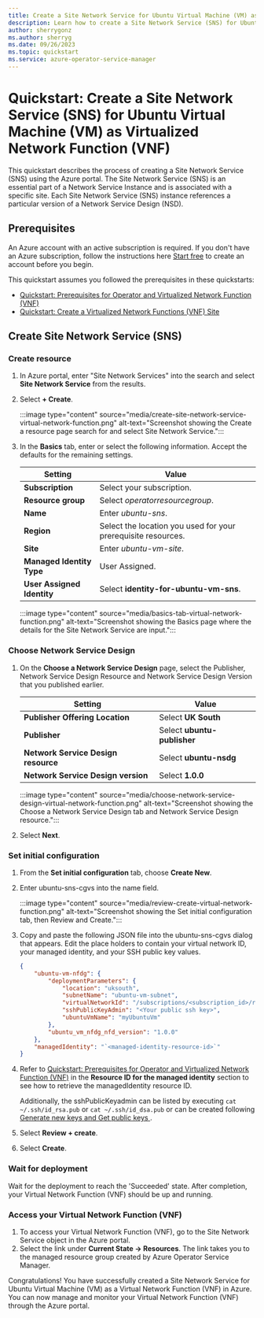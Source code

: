 ```yaml
---
title: Create a Site Network Service for Ubuntu Virtual Machine (VM) as Virtual Network Function (VNF) 
description: Learn how to create a Site Network Service (SNS) for Ubuntu Virtual Machine (VM) as Virtual Network Function (VNF)
author: sherrygonz
ms.author: sherryg
ms.date: 09/26/2023
ms.topic: quickstart
ms.service: azure-operator-service-manager
---
```


# Quickstart: Create a Site Network Service (SNS) for Ubuntu Virtual Machine (VM) as Virtualized Network Function (VNF)

This quickstart describes the process of creating a Site Network Service (SNS) using the Azure portal. The Site Network Service (SNS) is an essential part of a Network Service Instance and is associated with a specific site. Each Site Network Service (SNS) instance references a particular version of a Network Service Design (NSD).

## Prerequisites

An Azure account with an active subscription is required. If you don't have an Azure subscription, follow the instructions here [Start free](https://azure.microsoft.com/free/?WT.mc_id=A261C142F) to create an account before you begin.

This quickstart assumes you followed the prerequisites in these quickstarts:

- [Quickstart: Prerequisites for Operator and Virtualized Network Function (VNF)](quickstart-virtualized-network-function-operator.md)
- [Quickstart: Create a Virtualized Network Functions (VNF) Site](quickstart-virtualized-network-function-create-site.md)

## Create Site Network Service (SNS)

### Create resource

1. In Azure portal, enter "Site Network Services" into the search and select **Site Network Service** from the results.
1. Select **+ Create**.

   :::image type="content" source="media/create-site-network-service-virtual-network-function.png" alt-text="Screenshot showing the Create a resource page search for and select Site Network Service.":::


1. In the **Basics** tab, enter or select the following information. Accept the defaults for the remaining settings.

    |Setting|Value| 
    |---|---| 
    |**Subscription**| Select your subscription.| 
    |**Resource group**| Select *operatorresourcegroup*.| 
    |**Name**| Enter *ubuntu-sns*.| 
    |**Region**| Select the location you used for your prerequisite resources.| 
    |**Site**| Enter *ubuntu-vm-site*.|
    |**Managed Identity Type** | User Assigned. |
    |**User Assigned Identity** |Select **identity-for-ubuntu-vm-sns**.|

    :::image type="content" source="media/basics-tab-virtual-network-function.png" alt-text="Screenshot showing the Basics page where the details for the Site Network Service are input.":::

### Choose Network Service Design

1. On the **Choose a Network Service Design** page, select the Publisher, Network Service Design Resource and Network Service Design Version that you published earlier.


    |Setting|Value| 
    |---|---| 
    |**Publisher Offering Location**| Select **UK South**| 
    |**Publisher**| Select **ubuntu-publisher**| 
    |**Network Service Design resource**| Select **ubuntu-nsdg**| 
    |**Network Service Design version**| Select **1.0.0**| 
    
    
    :::image type="content" source="media/choose-network-service-design-virtual-network-function.png" alt-text="Screenshot showing the Choose a Network Service Design tab and Network Service Design resource.":::

1. Select **Next**.

### Set initial configuration

1. From the **Set initial configuration** tab, choose **Create New**.
1. Enter ubuntu-sns-cgvs into the name field.

    :::image type="content" source="media/review-create-virtual-network-function.png" alt-text="Screenshot showing the Set initial configuration tab, then Review and Create.":::

1. Copy and paste the following JSON file into the ubuntu-sns-cgvs dialog that appears. Edit the place holders to contain your virtual network ID, your managed identity, and your SSH public key values.



    ```json
    {
        "ubuntu-vm-nfdg": {
            "deploymentParameters": {
                "location": "uksouth",
                "subnetName": "ubuntu-vm-subnet",
                "virtualNetworkId": "/subscriptions/<subscription_id>/resourceGroups/<pre-requisites resource group>/providers/Microsoft.Network/virtualNetworks/ubuntu-vm-vnet",
                "sshPublicKeyAdmin": "<Your public ssh key>",
                "ubuntuVmName": "myUbuntuVm"
            },
            "ubuntu_vm_nfdg_nfd_version": "1.0.0"
        },
        "managedIdentity": "`<managed-identity-resource-id>`"
    }
    ```

1. Refer to [Quickstart: Prerequisites for Operator and Virtualized Network Function (VNF)](quickstart-virtualized-network-function-operator.md) in the **Resource ID for the managed identity** section to see how to retrieve the managedIdentity resource ID.


    Additionally, the sshPublicKeyadmin can be listed by executing `cat ~/.ssh/id_rsa.pub` or `cat ~/.ssh/id_dsa.pub` or can be created following [Generate new keys and Get public keys ](/azure/virtual-machines/ssh-keys-portal).

1. Select **Review + create**.
1. Select **Create**.

### Wait for deployment

Wait for the deployment to reach the 'Succeeded' state. After completion, your Virtual Network Function (VNF) should be up and running.

### Access your Virtual Network Function (VNF)

1. To access your Virtual Network Function (VNF), go to the Site Network Service object in the Azure portal.
1. Select the link under **Current State -> Resources**. The link takes you to the managed resource group created by Azure Operator Service Manager.

Congratulations! You have successfully created a Site Network Service for Ubuntu Virtual Machine (VM) as a Virtual Network Function (VNF) in Azure. You can now manage and monitor your Virtual Network Function (VNF) through the Azure portal.
